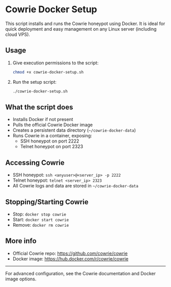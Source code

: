 # Cowrie Docker Setup

This script installs and runs the Cowrie honeypot using Docker. It is ideal for quick deployment and easy management on any Linux server (including cloud VPS).

## Usage

1. Give execution permissions to the script:

   ```bash
   chmod +x cowrie-docker-setup.sh
   ```

2. Run the setup script:

   ```bash
   ./cowrie-docker-setup.sh
   ```

## What the script does

- Installs Docker if not present
- Pulls the official Cowrie Docker image
- Creates a persistent data directory (`~/cowrie-docker-data`)
- Runs Cowrie in a container, exposing:
  - SSH honeypot on port 2222
  - Telnet honeypot on port 2323

## Accessing Cowrie

- SSH honeypot: `ssh <anyuser>@<server_ip> -p 2222`
- Telnet honeypot: `telnet <server_ip> 2323`
- All Cowrie logs and data are stored in `~/cowrie-docker-data`

## Stopping/Starting Cowrie

- Stop: `docker stop cowrie`
- Start: `docker start cowrie`
- Remove: `docker rm cowrie`

## More info

- Official Cowrie repo: <https://github.com/cowrie/cowrie>
- Docker image: <https://hub.docker.com/r/cowrie/cowrie>

---

For advanced configuration, see the Cowrie documentation and Docker image options.

